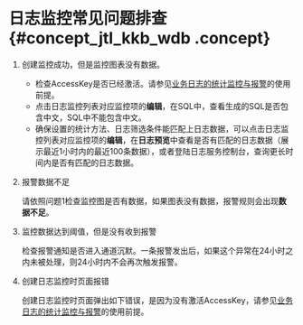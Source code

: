 # 日志监控常见问题排查 {#concept_jtl_kkb_wdb .concept}

1.  创建监控成功，但是监控图表没有数据。
    -   检查AccessKey是否已经激活。请参见[业务日志的统计监控与报警](../cn.zh-CN/.md#)的使用前提。
    -   点击日志监控列表对应监控项的**编辑**，在SQL中，查看生成的SQL是否包含中文，SQL中不能包含中文。
    -   确保设置的统计方法、日志筛选条件能匹配上日志数据，可以点击日志监控列表对应监控项的**编辑**，在**日志预览**中查看是否有匹配的日志数据（展示最近1小时内的最近100条数据），或者登陆日志服务控制台，查询更长时间内是否有匹配的日志数据。
2.  报警数据不足

    请依照问题1检查监控图是否有数据，如果图表没有数据，报警规则会出现**数据不足**。

3.  监控数据达到阈值，但是没有收到报警

    检查报警通知是否进入通道沉默。一条报警发出后，如果这个异常在24小时之内未被处理，则24小时内不会再次触发报警。

4.  创建日志监控时页面报错

    创建日志监控时页面弹出如下错误，是因为没有激活AccessKey，请参见[业务日志的统计监控与报警](../cn.zh-CN/.md#)的使用前提。


